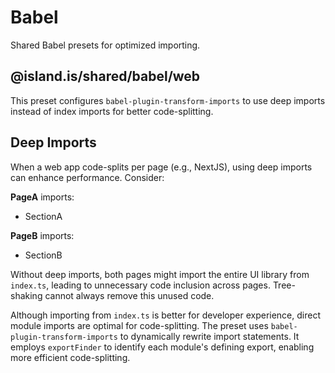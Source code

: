 # Babel

Shared Babel presets for optimized importing.

## @island.is/shared/babel/web

This preset configures `babel-plugin-transform-imports` to use deep imports instead of index imports for better code-splitting.

## Deep Imports

When a web app code-splits per page (e.g., NextJS), using deep imports can enhance performance. Consider:

**PageA** imports:

- SectionA

**PageB** imports:

- SectionB

Without deep imports, both pages might import the entire UI library from `index.ts`, leading to unnecessary code inclusion across pages. Tree-shaking cannot always remove this unused code.

Although importing from `index.ts` is better for developer experience, direct module imports are optimal for code-splitting. The preset uses `babel-plugin-transform-imports` to dynamically rewrite import statements. It employs `exportFinder` to identify each module's defining export, enabling more efficient code-splitting.

